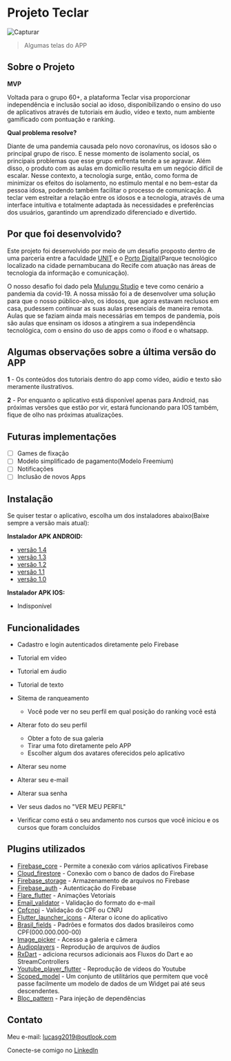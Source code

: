 # Projeto Teclar

![Capturar](https://user-images.githubusercontent.com/54815810/101265253-a8c81500-3723-11eb-88fd-7b2ce920407c.PNG)
>Algumas telas do APP

## Sobre o Projeto

**MVP**

Voltada para o grupo 60+, a plataforma Teclar visa proporcionar
independência e inclusão social ao idoso, disponibilizando o ensino do uso de
aplicativos através de tutoriais em áudio, vídeo e texto, num ambiente gamificado com
pontuação e ranking.

**Qual problema resolve?**

Diante de uma pandemia causada pelo novo coronavírus, os idosos são o
principal grupo de risco. E nesse momento de isolamento social, os principais
problemas que esse grupo enfrenta tende a se agravar. Além disso, o produto com as
aulas em domicílio resulta em um negócio difícil de escalar. Nesse contexto, a
tecnologia surge, então, como forma de minimizar os efeitos do isolamento, no
estímulo mental e no bem-estar da pessoa idosa, podendo também facilitar o processo
de comunicação. A teclar vem estreitar a relação entre os idosos e a tecnologia,
através de uma interface intuitiva e totalmente adaptada às necessidades e
preferências dos usuários, garantindo um aprendizado diferenciado e divertido.

## Por que foi desenvolvido?

Este projeto foi desenvolvido por meio de um desafio proposto dentro de uma parceria entre a faculdade [UNIT](https://www.unit.br/) e o [Porto Digital](https://www.portodigital.org/home)(Parque tecnológico localizado na cidade pernambucana do Recife com atuação nas áreas de tecnologia da informação e comunicação).

O nosso desafio foi dado pela [Mulungu Studio](http://www.mulungustudio.com/) e teve como cenário a pandemia da covid-19. A nossa missão foi a de desenvolver uma solução para que o nosso público-alvo, os idosos, que agora estavam reclusos em casa, pudessem continuar as suas aulas presenciais de maneira remota. Aulas que se faziam ainda mais necessárias em tempos de pandemia, pois são aulas que ensinam os idosos a atingirem a sua independência tecnológica, com o ensino do uso de apps como o ifood e o whatsapp.

## Algumas observações sobre a última versão do APP

**1** - Os conteúdos dos tutoriais dentro do app como vídeo, aúdio e texto são meramente ilustrativos.

**2** - Por enquanto o aplicativo está disponível apenas para Android, nas próximas versões que estão por vir, estará funcionando para IOS também, fique de olho nas próximas atualizações.

## Futuras implementações

- [ ] Games de fixação
- [ ] Modelo simplificado de pagamento(Modelo Freemium)
- [ ] Notificações
- [ ] Inclusão de novos Apps

## Instalação

Se quiser testar o aplicativo, escolha um dos instaladores abaixo(Baixe sempre a versão mais atual):

**Instalador APK ANDROID:**
  - [versão 1.4](https://drive.google.com/drive/folders/1GXjaaIJxarWWcgE-UAugkLgFdVn44nWl?usp=sharing)
  - [versão 1.3](https://drive.google.com/drive/folders/1BGiVx0kqJN8cMBKULN_Fw8h3uC9j8F9l?usp=sharing)
  - [versão 1.2](https://drive.google.com/drive/folders/1klXuuRbjj7YTrzgO7C5G9EejjKfRlc2D?usp=sharing)
  - [versão 1.1](https://drive.google.com/drive/folders/1Pjuae4QHbliznTziqkM4ehwQw-DPsxaw?usp=sharing)
  - [versão 1.0](https://drive.google.com/drive/folders/1kho6T0YrtrlmhL2XCHDiLkRz-ngtbxD9?usp=sharing)
  
**Instalador APK IOS:**
  - Indisponível


## Funcionalidades

 - Cadastro e login autenticados diretamente pelo Firebase
 
 - Tutorial em vídeo
 
 - Tutorial em áudio 
 
 - Tutorial de texto
 
 - Sitema de ranqueamento 
    
    - Você pode ver no seu perfil em qual posição do ranking você está
 
 - Alterar foto do seu perfil
 
    - Obter a foto de sua galeria
    - Tirar uma foto diretamente pelo APP
    - Escolher algum dos avatares oferecidos pelo aplicativo
    
 - Alterar seu nome
 
 - Alterar seu e-mail
 
 - Alterar sua senha
 
 - Ver seus dados no "VER MEU PERFIL"
 
 - Verificar como está o seu andamento nos cursos que você iniciou e os cursos que foram concluídos 
 
## Plugins utilizados
 
 - [Firebase_core](https://pub.dev/packages/firebase_core) - Permite a conexão com vários aplicativos Firebase
 - [Cloud_firestore](https://pub.dev/packages/cloud_firestore) - Conexão com o banco de dados do Firebase
 - [Firebase_storage](https://pub.dev/packages/firebase_storage) - Armazenamento de arquivos no Firebase
 - [Firebase_auth](https://pub.dev/packages/firebase_auth) - Autenticação do Firebase
 - [Flare_flutter](https://pub.dev/packages/flare_flutter) - Animações Vetoriais 
 - [Email_validator](https://pub.dev/packages/email_validator) - Validação do formato do e-mail
 - [Cpfcnpj](https://pub.dev/packages/cpfcnpj) - Validação do CPF ou CNPJ
 - [Flutter_launcher_icons](https://pub.dev/packages/flutter_launcher_icons) - Alterar o ícone do aplicativo
 - [Brasil_fields](https://pub.dev/packages/brasil_fields) - Padrões e formatos dos dados brasileiros como CPF(000.000.000-00)
 - [Image_picker](https://pub.dev/packages/image_picker) - Acesso a galeria e câmera 
 - [Audioplayers](https://pub.dev/packages/audioplayers) - Reprodução de arquivos de áudios
 - [RxDart](https://pub.dev/packages/rxdart) - adiciona recursos adicionais aos Fluxos do Dart e ao StreamControllers
 - [Youtube_player_flutter](https://pub.dev/packages/youtube_player_flutter) - Reprodução de vídeos do Youtube
 - [Scoped_model](https://pub.dev/packages/scoped_model) - Um conjunto de utilitários que permitem que você passe facilmente um modelo de dados de um Widget pai até seus descendentes.
  - [Bloc_pattern](https://pub.dev/packages/bloc_pattern) - Para injeção de dependências
  
## Contato
 
Meu e-mail: lucasg2019@outlook.com

Conecte-se comigo no [LinkedIn](https://www.linkedin.com/in/lucas-g-3a5854161/)

 

